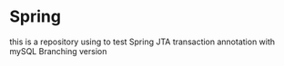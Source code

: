 # Spring
this is a repository using to test Spring JTA transaction annotation with mySQL
Branching version
